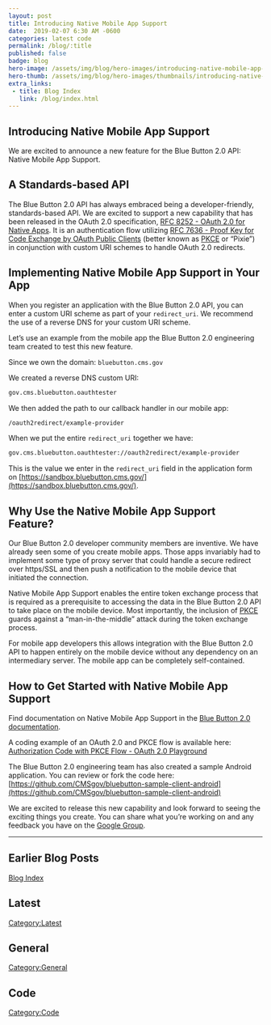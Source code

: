 ```yaml
---
layout: post
title: Introducing Native Mobile App Support
date:  2019-02-07 6:30 AM -0600
categories: latest code
permalink: /blog/:title
published: false
badge: blog
hero-image: /assets/img/blog/hero-images/introducing-native-mobile-app-support.jpg
hero-thumb: /assets/img/blog/hero-images/thumbnails/introducing-native-mobile-app-support.jpg
extra_links:
 - title: Blog Index
   link: /blog/index.html
---
```


## Introducing Native Mobile App Support

We are excited to announce a new feature for the Blue Button 2.0 API: Native Mobile App Support.

## A Standards-based API

The Blue Button 2.0 API has always embraced being a developer-friendly, standards-based API. We are excited to support a new capability that has been released in the OAuth 2.0 specification, [RFC 8252 - OAuth 2.0 for Native Apps](https://tools.ietf.org/html/rfc8252). It is an authentication flow utilizing [RFC 7636 - Proof Key for Code Exchange by OAuth Public Clients](https://tools.ietf.org/html/rfc7636) (better known as [PKCE](https://tools.ietf.org/html/rfc7636) or “Pixie”) in conjunction with custom URI schemes to handle OAuth 2.0 redirects.

## Implementing Native Mobile App Support in Your App

When you register an application with the Blue Button 2.0 API, you can enter a custom URI scheme as part of your `redirect_uri`. We recommend the use of a reverse DNS for your custom URI scheme.  

Let’s use an example from the mobile app the Blue Button 2.0 engineering team created to test this new feature.

Since we own the domain: `bluebutton.cms.gov`

We created a reverse DNS custom URI:
``` bash
gov.cms.bluebutton.oauthtester
```

We then added the path to our callback handler in our mobile app:
``` bash
/oauth2redirect/example-provider
```

When we put the entire `redirect_uri` together we have:
``` bash
gov.cms.bluebutton.oauthtester://oauth2redirect/example-provider
```

This is the value we enter in the `redirect_uri` field in the application form on [https://sandbox.bluebutton.cms.gov/](https://sandbox.bluebutton.cms.gov/).

## Why Use the Native Mobile App Support Feature?

Our Blue Button 2.0 developer community members are inventive. We have already seen some of you create mobile apps. Those apps invariably had to implement some type of proxy server that could handle a secure redirect over https/SSL and then push a notification to the mobile device that initiated the connection.

Native Mobile App Support enables the entire token exchange process that is required as a prerequisite to accessing the data in the Blue Button 2.0 API to take place on the mobile device. Most importantly, the inclusion of [PKCE](https://tools.ietf.org/html/rfc7636) guards against a “man-in-the-middle” attack during the token exchange process.

For mobile app developers this allows integration with the Blue Button 2.0 API to happen entirely on the mobile device without any dependency on an intermediary server. The mobile app can be completely self-contained.

## How to Get Started with Native Mobile App Support

Find documentation on Native Mobile App Support in the [Blue Button 2.0 documentation](https://bluebutton.cms.gov/developers/#nativeMobileApp).

A coding example of an OAuth 2.0 and PKCE flow is available here: [Authorization Code with PKCE Flow - OAuth 2.0 Playground](https://www.oauth.com/playground/authorization-code-with-pkce.html)

The Blue Button 2.0 engineering team has also created a sample Android application. You can review or fork the code here: [https://github.com/CMSgov/bluebutton-sample-client-android](https://github.com/CMSgov/bluebutton-sample-client-android)

We are excited to release this new capability and look forward to seeing the exciting things you create. You can share what you’re working on and any feedback you have on the [Google Group](https://groups.google.com/forum/#!forum/Developer-group-for-cms-blue-button-api).


---
## Earlier Blog Posts

[Blog Index](/blog/)

## Latest
[Category:Latest](/blog/category/latest.html)

## General
[Category:General](/blog/category/general.html)

## Code
[Category:Code](/blog/category/code.html)
